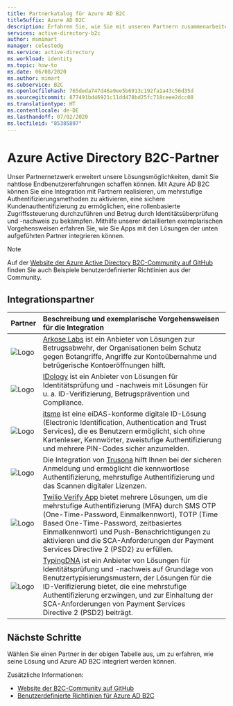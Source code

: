 ```yaml
---
title: Partnerkatalog für Azure AD B2C
titleSuffix: Azure AD B2C
description: Erfahren Sie, wie Sie mit unseren Partnern zusammenarbeiten können, um die Endbenutzererfahrung auf Ihre Anforderungen abzustimmen. Unser Partnernetzwerk erweitert unsere Lösungskapazitäten, um MFA, sichere Kundenauthentifizierung und rollenbasierte Zugriffssteuerung zu aktivieren sowie Betrug durch Identitätsüberprüfung und -nachweis zu bekämpfen.
services: active-directory-b2c
author: msmimart
manager: celestedg
ms.service: active-directory
ms.workload: identity
ms.topic: how-to
ms.date: 06/08/2020
ms.author: mimart
ms.subservice: B2C
ms.openlocfilehash: 765deda747d46a9ee5b6913c192fa1a43c56d35d
ms.sourcegitcommit: 877491bd46921c11dd478bd25fc718ceee2dcc08
ms.translationtype: HT
ms.contentlocale: de-DE
ms.lasthandoff: 07/02/2020
ms.locfileid: "85385897"
---
```

# <a name="azure-active-directory-b2c-partners"></a>Azure Active Directory B2C-Partner

Unser Partnernetzwerk erweitert unsere Lösungsmöglichkeiten, damit Sie nahtlose Endbenutzererfahrungen schaffen können. Mit Azure AD B2C können Sie eine Integration mit Partnern realisieren, um mehrstufige Authentifizierungsmethoden zu aktivieren, eine sichere Kundenauthentifizierung zu ermöglichen, eine rollenbasierte Zugriffssteuerung durchzuführen und Betrug durch Identitätsüberprüfung und -nachweis zu bekämpfen. Mithilfe unserer detaillierten exemplarischen Vorgehensweisen erfahren Sie, wie Sie Apps mit den Lösungen der unten aufgeführten Partner integrieren können.

>[!NOTE]
>Auf der [Website der Azure Active Directory B2C-Community auf GitHub](https://azure-ad-b2c.github.io/azureadb2ccommunity.io/) finden Sie auch Beispiele benutzerdefinierter Richtlinien aus der Community.

## <a name="integration-partners"></a>Integrationspartner

| Partner | Beschreibung und exemplarische Vorgehensweisen für die Integration  |
| :--- | :--- |
| ![Logo](./media/partner-gallery/arkose-logo.png) | [Arkose Labs](./partner-arkose-labs.md) ist ein Anbieter von Lösungen zur Betrugsabwehr, der Organisationen beim Schutz gegen Botangriffe, Angriffe zur Kontoübernahme und betrügerische Kontoeröffnungen hilft.
| ![Logo](./media/partner-gallery/idology-logo.png) | [IDology](./partner-idology.md) ist ein Anbieter von Lösungen für Identitätsprüfung und -nachweis mit Lösungen für u. a. ID-Verifizierung, Betrugsprävention und Compliance.|
| ![Logo](./media/partner-gallery/itsme-logo.png) | [itsme](./partner-itsme.md) ist eine eiDAS-konforme digitale ID-Lösung (Electronic Identification, Authentication and Trust Services), die es Benutzern ermöglicht, sich ohne Kartenleser, Kennwörter, zweistufige Authentifizierung und mehrere PIN-Codes sicher anzumelden. |
| ![Logo](./media/partner-gallery/trusona-logo.png) | Die Integration von [Trusona](./partner-trusona.md) hilft Ihnen bei der sicheren Anmeldung und ermöglicht die kennwortlose Authentifizierung, mehrstufige Authentifizierung und das Scannen digitaler Lizenzen.|
| ![Logo](./media/partner-gallery/twilio-logo.png) | [Twilio Verify App](./partner-twilio.md) bietet mehrere Lösungen, um die mehrstufige Authentifizierung (MFA) durch SMS OTP (One-Time-Password, Einmalkennwort), TOTP (Time Based One-Time-Password, zeitbasiertes Einmalkennwort) und Push-Benachrichtigungen zu aktivieren und die SCA-Anforderungen der Payment Services Directive 2 (PSD2) zu erfüllen.|
| ![Logo](./media/partner-gallery/typingdna-logo.png) | [TypingDNA](./partner-typingdna.md) ist ein Anbieter von Lösungen für Identitätsprüfung und -nachweis auf Grundlage von Benutzertypisierungsmustern, der Lösungen für die ID-Verifizierung bietet, die eine mehrstufige Authentifizierung erzwingen, und zur Einhaltung der SCA-Anforderungen von Payment Services Directive 2 (PSD2) beiträgt. |

## <a name="next-steps"></a>Nächste Schritte

Wählen Sie einen Partner in der obigen Tabelle aus, um zu erfahren, wie seine Lösung und Azure AD B2C integriert werden können.

Zusätzliche Informationen:

- [Website der B2C-Community auf GitHub](https://azure-ad-b2c.github.io/azureadb2ccommunity.io/)
- [Benutzerdefinierte Richtlinien für Azure AD B2C](custom-policy-overview.md)
